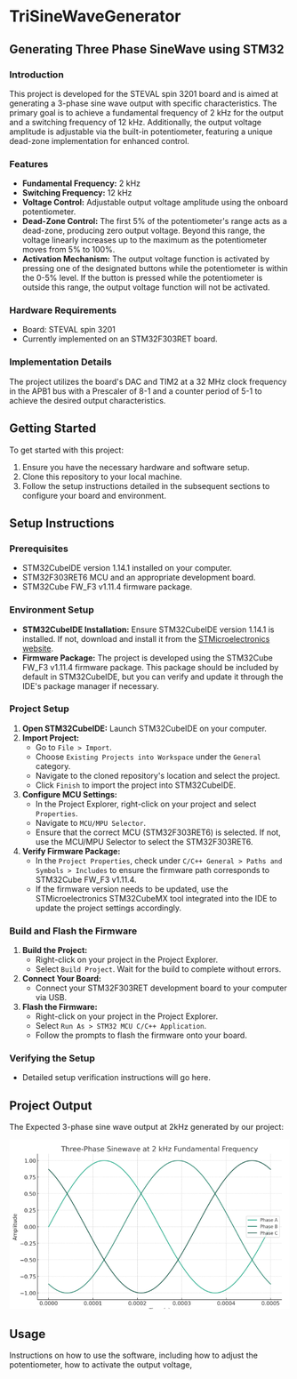 # TriSineWaveGenerator

## Generating Three Phase SineWave using STM32

### Introduction
This project is developed for the STEVAL spin 3201 board and is aimed at generating a 3-phase sine wave output with specific characteristics. The primary goal is to achieve a fundamental frequency of 2 kHz for the output and a switching frequency of 12 kHz. Additionally, the output voltage amplitude is adjustable via the built-in potentiometer, featuring a unique dead-zone implementation for enhanced control.

### Features
- **Fundamental Frequency:** 2 kHz
- **Switching Frequency:** 12 kHz
- **Voltage Control:** Adjustable output voltage amplitude using the onboard potentiometer.
- **Dead-Zone Control:** The first 5% of the potentiometer's range acts as a dead-zone, producing zero output voltage. Beyond this range, the voltage linearly increases up to the maximum as the potentiometer moves from 5% to 100%.
- **Activation Mechanism:** The output voltage function is activated by pressing one of the designated buttons while the potentiometer is within the 0-5% level. If the button is pressed while the potentiometer is outside this range, the output voltage function will not be activated.

### Hardware Requirements
- Board: STEVAL spin 3201
- Currently implemented on an STM32F303RET board.

### Implementation Details
The project utilizes the board's DAC and TIM2 at a 32 MHz clock frequency in the APB1 bus with a Prescaler of 8-1 and a counter period of 5-1 to achieve the desired output characteristics.

## Getting Started
To get started with this project:
1. Ensure you have the necessary hardware and software setup.
2. Clone this repository to your local machine.
3. Follow the setup instructions detailed in the subsequent sections to configure your board and environment.

## Setup Instructions

### Prerequisites
- STM32CubeIDE version 1.14.1 installed on your computer.
- STM32F303RET6 MCU and an appropriate development board.
- STM32Cube FW_F3 v1.11.4 firmware package.

### Environment Setup
- **STM32CubeIDE Installation:** Ensure STM32CubeIDE version 1.14.1 is installed. If not, download and install it from the [STMicroelectronics website](https://www.st.com/en/development-tools/stm32cubeide.html).
- **Firmware Package:** The project is developed using the STM32Cube FW_F3 v1.11.4 firmware package. This package should be included by default in STM32CubeIDE, but you can verify and update it through the IDE's package manager if necessary.

### Project Setup
1. **Open STM32CubeIDE:** Launch STM32CubeIDE on your computer.
2. **Import Project:**
   - Go to `File > Import`.
   - Choose `Existing Projects into Workspace` under the `General` category.
   - Navigate to the cloned repository's location and select the project.
   - Click `Finish` to import the project into STM32CubeIDE.
3. **Configure MCU Settings:**
   - In the Project Explorer, right-click on your project and select `Properties`.
   - Navigate to `MCU/MPU Selector`.
   - Ensure that the correct MCU (STM32F303RET6) is selected. If not, use the MCU/MPU Selector to select the STM32F303RET6.
4. **Verify Firmware Package:**
   - In the `Project Properties`, check under `C/C++ General > Paths and Symbols > Includes` to ensure the firmware path corresponds to STM32Cube FW_F3 v1.11.4.
   - If the firmware version needs to be updated, use the STMicroelectronics STM32CubeMX tool integrated into the IDE to update the project settings accordingly.

### Build and Flash the Firmware
1. **Build the Project:**
   - Right-click on your project in the Project Explorer.
   - Select `Build Project`. Wait for the build to complete without errors.
2. **Connect Your Board:**
   - Connect your STM32F303RET development board to your computer via USB.
3. **Flash the Firmware:**
   - Right-click on your project in the Project Explorer.
   - Select `Run As > STM32 MCU C/C++ Application`.
   - Follow the prompts to flash the firmware onto your board.

### Verifying the Setup
- Detailed setup verification instructions will go here.

## Project Output
The Expected 3-phase sine wave output at 2kHz generated by our project:

![Three Phase Sine Wave at 2kHz](https://github.com/aabdelghani/TriSineWaveGenerator/blob/main/docs/img/Three%20phase%20at%202khz.png)

## Usage
Instructions on how to use the software, including how to adjust the potentiometer, how to activate the output voltage,
